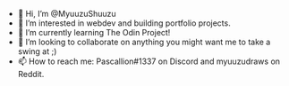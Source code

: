 - 👋 Hi, I’m @MyuuzuShuuzu
- 👀 I’m interested in webdev and building portfolio projects.
- 🌱 I’m currently learning The Odin Project!
- 💞️ I’m looking to collaborate on anything you might want me to take a swing at ;)
- 📫 How to reach me: Pascallion#1337 on Discord and myuuzudraws on Reddit.

<!---
MyuuzuShuuzu/MyuuzuShuuzu is a ✨ special ✨ repository because its `README.md` (this file) appears on your GitHub profile.
You can click the Preview link to take a look at your changes.
--->
